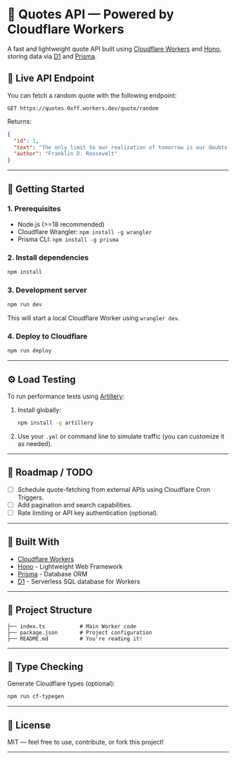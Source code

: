 # 🌟 Quotes API — Powered by Cloudflare Workers

A fast and lightweight quote API built using [Cloudflare Workers](https://developers.cloudflare.com/workers/) and [Hono](https://hono.dev/), storing data via [D1](https://developers.cloudflare.com/d1/) and [Prisma](https://www.prisma.io/).

## 🔗 Live API Endpoint

You can fetch a random quote with the following endpoint:

```
GET https://quotes.0xff.workers.dev/quote/random
```

Returns:
```json
{
  "id": 1,
  "text": "The only limit to our realization of tomorrow is our doubts of today.",
  "author": "Franklin D. Roosevelt"
}
```

---

## 🚀 Getting Started

### 1. Prerequisites

- Node.js (>=18 recommended)
- Cloudflare Wrangler: `npm install -g wrangler`
- Prisma CLI: `npm install -g prisma`

### 2. Install dependencies

```bash
npm install
```

### 3. Development server

```bash
npm run dev
```

This will start a local Cloudflare Worker using `wrangler dev`.

### 4. Deploy to Cloudflare

```bash
npm run deploy
```

---

## ⚙️ Load Testing

To run performance tests using [Artillery](https://artillery.io/):

1. Install globally:
   ```bash
   npm install -g artillery
   ```
2. Use your `.yml` or command line to simulate traffic (you can customize it as needed).

---

## 📌 Roadmap / TODO

- [ ] Schedule quote-fetching from external APIs using Cloudflare Cron Triggers.
- [ ] Add pagination and search capabilities.
- [ ] Rate limiting or API key authentication (optional).

---

## 🧱 Built With

- [Cloudflare Workers](https://developers.cloudflare.com/workers/)
- [Hono](https://hono.dev/) - Lightweight Web Framework
- [Prisma](https://www.prisma.io/) - Database ORM
- [D1](https://developers.cloudflare.com/d1/) - Serverless SQL database for Workers

---

## 📂 Project Structure

```
├── index.ts           # Main Worker code
├── package.json       # Project configuration
├── README.md          # You're reading it!
```

---

## 🧪 Type Checking

Generate Cloudflare types (optional):

```bash
npm run cf-typegen
```

---

## 📝 License

MIT — feel free to use, contribute, or fork this project!

---
